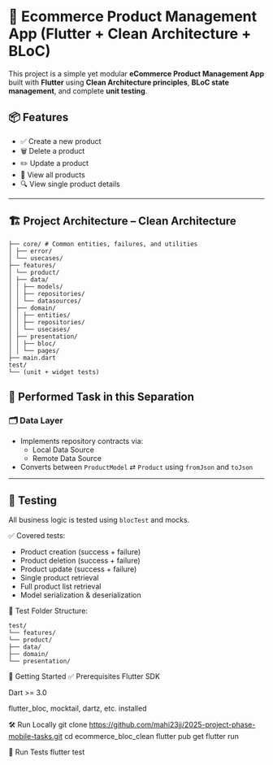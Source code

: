 # 🛒 Ecommerce Product Management App (Flutter + Clean Architecture + BLoC)

This project is a simple yet modular **eCommerce Product Management App** built with **Flutter** using **Clean Architecture principles**, **BLoC state management**, and complete **unit testing**.

## 📦 Features

- ✅ Create a new product
- 🗑️ Delete a product
- ✏️ Update a product
- 📃 View all products
- 🔍 View single product details

---

## 🏗️ Project Architecture – Clean Architecture

```lib/
├── core/ # Common entities, failures, and utilities
│ ├── error/
│ └── usecases/
├── features/
│ └── product/
│ ├── data/
│ │ ├── models/
│ │ ├── repositories/
│ │ └── datasources/
│ ├── domain/
│ │ ├── entities/
│ │ ├── repositories/
│ │ └── usecases/
│ ├── presentation/
│ │ ├── bloc/
│ │ └── pages/
├── main.dart
test/
└── (unit + widget tests)
```

## 🔁 Performed Task in this Separation

### 🗂️ Data Layer
- Implements repository contracts via:
  - Local Data Source
  - Remote Data Source
- Converts between `ProductModel` ⇄ `Product` using `fromJson` and `toJson`

---

## 🧪 Testing

All business logic is tested using `blocTest` and mocks.

✅ Covered tests:
- Product creation (success + failure)
- Product deletion (success + failure)
- Product update (success + failure)
- Single product retrieval
- Full product list retrieval
- Model serialization & deserialization

📁 Test Folder Structure:
```
test/
└── features/
└── product/
├── data/
├── domain/
└── presentation/
```

🚀 Getting Started
✅ Prerequisites
Flutter SDK

Dart >= 3.0

flutter_bloc, mocktail, dartz, etc. installed

🛠️ Run Locally
git clone https://github.com/mahi23jj/2025-project-phase-mobile-tasks.git
cd ecommerce_bloc_clean
flutter pub get
flutter run

🧪 Run Tests
flutter test
